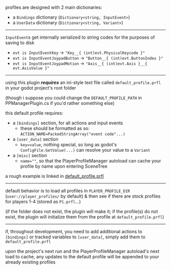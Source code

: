 profiles are designed with 2 main dictionaries:
- a `Bindings` dictionary (`Dictionary<string, InputEvent>`)
- a `UserData` dictionary (`Dictionary<string, Variant>`)

---

`InputEvent`s get internally serialized to string codes for the purposes of saving to disk

- `evt is InputEventKey` -> `"Key__{ (int)evt.PhysicalKeycode }"`
- `evt is InputEventJoypadButton` -> `"Button__{ (int)evt.ButtonIndex }"`
- `evt is InputEventJoypadMotion` -> `"Axis__{ (int)evt.Axis }__{ evt.AxisValue }"`

---

using this plugin ___requires___ an ini-style text file called `default_profile.prfl` in your godot project's root folder

(though i suppose you could change the `DEFAULT_PROFILE_PATH` in PPManagerPlugin.cs if you'd rather something else)

this default profile requires:

- a `[bindings]` section, for all actions and input events
  - these should be formatted as so: `ACTION_NAME=PackedStringArray("event code"...)`
- a `[user_data]` section
  - `key=value`, nothing special, so long as godot's `ConfigFile.GetValue(...)` can resolve your value to a `Variant`
- a `[misc]` section
  - `name=""`, so that the PlayerProfileManager autoload can cache your profile by name upon entering SceneTree

a rough example is linked in [default_profile.prfl](https://github.com/JAMSP00N/profile-manager/blob/master/example/default_profile.prfl)

---

default behavior is to load all profiles in `PLAYER_PROFILE_DIR` (`user://player_profiles/` by default) & then see if there are stock profiles for players 1-4 (stored as `P1.prfl`...)

(if the folder does not exist, the plugin will make it; if the profile(s) do not exist, the plugin will initialize them from the profile at `default_profile.prfl`)

---

if, throughout development, you need to add additional actions to `[bindings]` or tracked variables to `[user_data]`, simply add them to `default_profile.prfl`

upon the project's next run and the PlayerProfileManager autoload's next load to cache, any updates to the default profile will be appended to your already existing profiles
